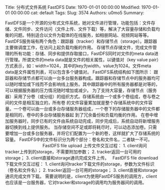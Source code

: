 Title: 分布式文件系统 FastDFS
Date: 1970-01-01 00:00:00
Modified: 1970-01-01 00:00:00
cat: default
Tags: 
Slug: 3574
Authors: u0mo5 
Summary: 

FastDFS是一个开源的分布式文件系统，她对文件进行管理，功能包括：文件存储、文件同步、文件访问（文件上传、文件下载）等，解决了大容量存储和负载均衡的问题。特别适合以文件为载体的在线服务，如相册网站、视频网站等等。 FastDFS服务端有两个角色：跟踪器（tracker）和存储节点（storage）。跟踪器主要做调度工作，在访问上起负载均衡的作用。 存储节点存储文件，完成文件管理的所有功能：存储、同步和提供存取接口，FastDFS同时对文件的meta data进行管理。所谓文件的meta data就是文件的相关属性，以键值对（key value pair）方式表示，如：width=1024，其中的key为width，value为1024。文件meta data是文件属性列表，可以包含多个键值对。 FastDFS系统结构如下图所示：  跟踪器和存储节点都可以由一台多台服务器构成。跟踪器和存储节点中的服务器均可以随时增加或下线而不会影响线上服务。其中跟踪器中的所有服务器都是对等的，可以根据服务器的压力情况随时增加或减少。 为了支持大容量，存储节点（服务器）采用了分卷（或分组）的组织方式。存储系统由一个或多个卷组成，卷与卷之间的文件是相互独立的，所有卷 的文件容量累加就是整个存储系统中的文件容量。一个卷可以由一台或多台存储服务器组成，一个卷下的存储服务器中的文件都是相同的，卷中的多台存储服务器起 到了冗余备份和负载均衡的作用。 在卷中增加服务器时，同步已有的文件由系统自动完成，同步完成后，系统自动将新增服务器切换到线上提供服务。 当存储空间不足或即将耗尽时，可以动态添加卷。只需要增加一台或多台服务器，并将它们配置为一个新的卷，这样就扩大了存储系统的容量。 FastDFS中的文件标识分为两个部分：卷名和文件名，二者缺一不可。   
                               FastDFS file upload 上传文件交互过程： 1. client询问tracker上传到的storage，不需要附加参数； 2. tracker返回一台可用的storage； 3. client直接和storage通讯完成文件上传。   
FastDFS file download 下载文件交互过程： 1. client询问tracker下载文件的storage，参数为文件标识（卷名和文件名）； 2. tracker返回一台可用的storage； 3. client直接和storage通讯完成文件下载。 需要说明的是，client为使用FastDFS服务的调用方，client也应该是一台服务器，它对tracker和storage的调用均为服务器间的调用。

